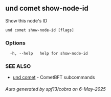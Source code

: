## und comet show-node-id

Show this node's ID

```
und comet show-node-id [flags]
```

### Options

```
  -h, --help   help for show-node-id
```

### SEE ALSO

* [und comet](und_comet.md)	 - CometBFT subcommands

###### Auto generated by spf13/cobra on 6-May-2025
